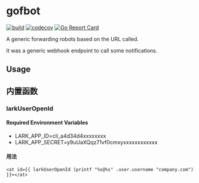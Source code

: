 # gofbot

[![build](https://github.com/bonaysoft/gofbot/actions/workflows/build.yml/badge.svg)](https://github.com/bonaysoft/gofbot/actions/workflows/build.yml)
[![codecov](https://codecov.io/gh/bonaysoft/gofbot/branch/master/graph/badge.svg)](https://codecov.io/gh/bonaysoft/gofbot)
[![Go Report Card](https://goreportcard.com/badge/github.com/bonaysoft/gofbot)](https://goreportcard.com/report/github.com/bonaysoft/gofbot)

A generic forwarding robots based on the URL called.

It was a generic webhook endpoint to call some notifications.

## Usage

## 内置函数

### larkUserOpenId

#### Required Environment Variables

- LARK_APP_ID=cli_a4d34d4xxxxxxxx
- LARK_APP_SECRET=y9uUaXQqz71vf0cmxyxxxxxxxxxxxx

#### 用法
```gotemplate
<at id={{ larkUserOpenId (printf "%s@%s" .user.username "company.com") }}></at>
```